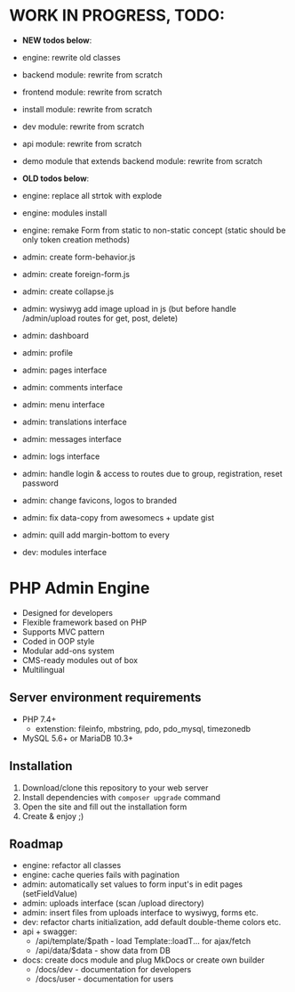 # WORK IN PROGRESS, TODO:

* **NEW todos below**:
* engine: rewrite old classes
* backend module: rewrite from scratch
* frontend module: rewrite from scratch
* install module: rewrite from scratch
* dev module: rewrite from scratch
* api module: rewrite from scratch
* demo module that extends backend module: rewrite from scratch

* **OLD todos below**:
* engine: replace all strtok with explode
* engine: modules install
* engine: remake Form from static to non-static concept (static should be only token creation methods)
* admin: create form-behavior.js
* admin: create foreign-form.js
* admin: create collapse.js
* admin: wysiwyg add image upload in js (but before handle /admin/upload routes for get, post, delete)
* admin: dashboard
* admin: profile
* admin: pages interface
* admin: comments interface
* admin: menu interface
* admin: translations interface
* admin: messages interface
* admin: logs interface
* admin: handle login & access to routes due to group, registration, reset password
* admin: change favicons, logos to branded
* admin: fix data-copy from awesomecs + update gist
* admin: quill add margin-bottom to every
* dev: modules interface

# PHP Admin Engine
* Designed for developers
* Flexible framework based on PHP
* Supports MVC pattern
* Coded in OOP style
* Modular add-ons system
* CMS-ready modules out of box
* Multilingual

## Server environment requirements
* PHP 7.4+
  * extenstion: fileinfo, mbstring, pdo, pdo_mysql, timezonedb
* MySQL 5.6+ or MariaDB 10.3+

## Installation
1. Download/clone this repository to your web server
2. Install dependencies with `composer upgrade` command
3. Open the site and fill out the installation form
4. Create & enjoy ;)

## Roadmap
* engine: refactor all classes
* engine: cache queries fails with pagination
* admin: automatically set values to form input's in edit pages (setFieldValue)
* admin: uploads interface (scan /upload directory)
* admin: insert files from uploads interface to wysiwyg, forms etc.
* dev: refactor charts initialization, add default double-theme colors etc.
* api + swagger:
  * /api/template/$path - load Template::loadT... for ajax/fetch
  * /api/data/$data - show data from DB
* docs: create docs module and plug MkDocs or create own builder
  * /docs/dev - documentation for developers
  * /docs/user - documentation for users
